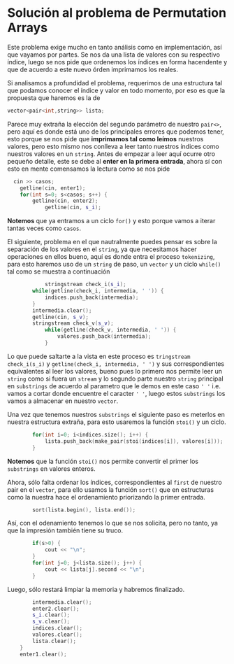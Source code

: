 # Solución al problema de Permutation Arrays

Este problema exige mucho en tanto análisis como en implementación, así que vayamos por partes. Se nos da una lista de valores con su respectivo índice, luego 
se nos pide que ordenemos los índices en forma hacendente y que de acuerdo a este nuevo órden imprimamos los reales.

Si analisamos a profundidad el problema, requerimos de una estructura tal que podamos conocer el índice y valor en todo momento, por eso es que la propuesta que
haremos es la de 

```C++
vector<pair<int,string>> lista;
```

Parece muy extraña la elección del segundo parámetro de nuestro `pair<>`, pero aquí es donde está uno de los principales errores que podemos tener, esto porque 
se nos pide que **imprimamos tal como leímos** nuestros valores, pero esto mismo nos conlleva a leer tanto nuestros índices como nuestros valores en un `string`.
Antes de empezar a leer aquí ocurre otro pequeño detalle, este se debe al **enter en la primera entrada**, ahora sí con esto en mente comensamos la lectura como 
se nos pide 

```C++
  cin >> casos;
	getline(cin, enter1);
	for(int s=0; s<casos; s++) {	    
		getline(cin, enter2);
    		getline(cin, s_i);
```

**Notemos** que ya entramos a un ciclo `for()` y esto porque vamos a iterar tantas veces como `casos`. 

El siguiente, problema en el que nautralmente puedes pensar es sobre la separación de los valores en el `string`, ya que necesitamos hacer operaciones en ellos 
bueno, aquí es donde entra el proceso `tokenizing`, para esto haremos uso de un `string` de paso, un `vector` y un ciclo `while()` tal como se muestra a continuación

```C++
      	    stringstream check_i(s_i);
	    while(getline(check_i, intermedia, ' ')) {
	       	indices.push_back(intermedia);
	   	}
	   	intermedia.clear();
	   	getline(cin, s_v);
	   	stringstream check_v(s_v);
    		while(getline(check_v, intermedia, ' ')) {
	       		valores.push_back(intermedia);
	    	}
```

Lo que puede saltarte a la vista en este proceso es `tringstream check_i(s_i)` y `getline(check_i, intermedia, ' ')` y sus correspondientes equivalentes
al leer los valores, bueno pues lo primero nos permite leer un `string` como si fuera un `stream` y lo segundo parte nuestro `string` principal en 
`substrings` de acuerdo al parametro que le demos en este caso `' '` i.e. vamos a cortar donde encuentre el caracter `' '`, luego estos `substrings` los vamos
a almacenar en nuestro `vector`. 

Una vez que tenemos nuestros `substrings` el siguiente paso es meterlos en nuestra estructura extraña, para esto usaremos la función `stoi()` y un ciclo.

```C++
        for(int i=0; i<indices.size(); i++) {
           	lista.push_back(make_pair(stoi(indices[i]), valores[i]));
        }
```

**Notemos** que la función `stoi()` nos permite convertir el primer los `substrings` en valores enteros.

Ahora, sólo falta ordenar los índices, correspondientes al `first` de nuestro pair en el `vector`, para ello usamos la función `sort()` que en estructuras como
la nuestra hace el ordenamiento priorizando la primer entrada. 

```C++
        sort(lista.begin(), lista.end());
```
Así, con el odenamiento tenemos lo que se nos solicita, pero no tanto, ya que la impresión también tiene su truco.

```C++
        if(s>0) {
        	cout << "\n";
        }
        for(int j=0; j<lista.size(); j++) {
           	cout << lista[j].second << "\n";
       	}
```

Luego, sólo restará limpiar la memoria y habremos finalizado. 

```C++
        intermedia.clear();
        enter2.clear();
        s_i.clear();
        s_v.clear();
        indices.clear();
        valores.clear();
        lista.clear();  
	} 
	enter1.clear();
```


